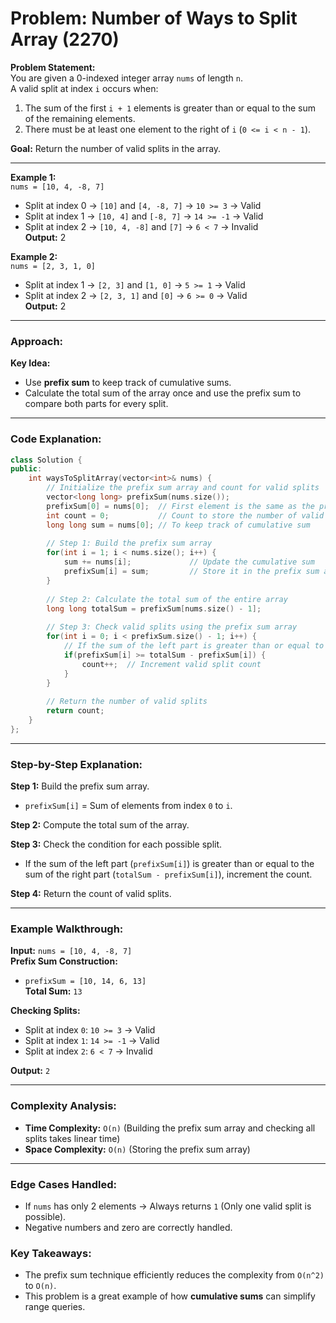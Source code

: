 # **Problem: Number of Ways to Split Array (2270)**

**Problem Statement:**  
You are given a 0-indexed integer array `nums` of length `n`.  
A valid split at index `i` occurs when:

1. The sum of the first `i + 1` elements is greater than or equal to the sum of the remaining elements.
2. There must be at least one element to the right of `i` (`0 <= i < n - 1`).

**Goal:** Return the number of valid splits in the array.

---

**Example 1:**  
`nums = [10, 4, -8, 7]`

- Split at index 0 → `[10]` and `[4, -8, 7]` → `10 >= 3` → Valid
- Split at index 1 → `[10, 4]` and `[-8, 7]` → `14 >= -1` → Valid
- Split at index 2 → `[10, 4, -8]` and `[7]` → `6 < 7` → Invalid  
    **Output:** 2

**Example 2:**  
`nums = [2, 3, 1, 0]`

- Split at index 1 → `[2, 3]` and `[1, 0]` → `5 >= 1` → Valid
- Split at index 2 → `[2, 3, 1]` and `[0]` → `6 >= 0` → Valid  
    **Output:** 2

---

### **Approach:**

**Key Idea:**

- Use **prefix sum** to keep track of cumulative sums.
- Calculate the total sum of the array once and use the prefix sum to compare both parts for every split.

---

### **Code Explanation:**

```cpp
class Solution {
public:
    int waysToSplitArray(vector<int>& nums) {
        // Initialize the prefix sum array and count for valid splits
        vector<long long> prefixSum(nums.size());
        prefixSum[0] = nums[0];  // First element is the same as the prefix sum for index 0
        int count = 0;           // Count to store the number of valid splits
        long long sum = nums[0]; // To keep track of cumulative sum
        
        // Step 1: Build the prefix sum array
        for(int i = 1; i < nums.size(); i++) {
            sum += nums[i];             // Update the cumulative sum
            prefixSum[i] = sum;         // Store it in the prefix sum array
        }
        
        // Step 2: Calculate the total sum of the entire array
        long long totalSum = prefixSum[nums.size() - 1];
        
        // Step 3: Check valid splits using the prefix sum array
        for(int i = 0; i < prefixSum.size() - 1; i++) {
            // If the sum of the left part is greater than or equal to the sum of the right part
            if(prefixSum[i] >= totalSum - prefixSum[i]) {
                count++;  // Increment valid split count
            }
        }
        
        // Return the number of valid splits
        return count;
    }
};
```

---

### **Step-by-Step Explanation:**

**Step 1:** Build the prefix sum array.

- `prefixSum[i]` = Sum of elements from index `0` to `i`.

**Step 2:** Compute the total sum of the array.

**Step 3:** Check the condition for each possible split.

- If the sum of the left part (`prefixSum[i]`) is greater than or equal to the sum of the right part (`totalSum - prefixSum[i]`), increment the count.

**Step 4:** Return the count of valid splits.

---

### **Example Walkthrough:**

**Input:** `nums = [10, 4, -8, 7]`  
**Prefix Sum Construction:**

- `prefixSum = [10, 14, 6, 13]`  
    **Total Sum:** `13`

**Checking Splits:**

- Split at index `0`: `10 >= 3` → Valid
- Split at index `1`: `14 >= -1` → Valid
- Split at index `2`: `6 < 7` → Invalid

**Output:** `2`

---

### **Complexity Analysis:**

- **Time Complexity:** `O(n)` (Building the prefix sum array and checking all splits takes linear time)
- **Space Complexity:** `O(n)` (Storing the prefix sum array)

---

### **Edge Cases Handled:**

- If `nums` has only 2 elements → Always returns `1` (Only one valid split is possible).
- Negative numbers and zero are correctly handled.

### **Key Takeaways:**

- The prefix sum technique efficiently reduces the complexity from `O(n^2)` to `O(n)`.
- This problem is a great example of how **cumulative sums** can simplify range queries.